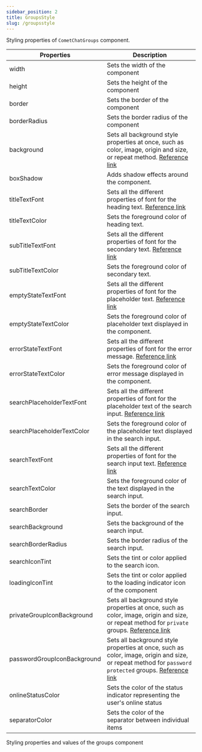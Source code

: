 ```yaml
---
sidebar_position: 2
title: GroupsStyle
slug: /groupsstyle
---
```


Styling properties of `CometChatGroups` component.

| Properties | Description | 
| ---- | ---- | 
| width | Sets the width of the component | 
| height | Sets the height of the component | 
| border | Sets the border of the component | 
| borderRadius | Sets the border radius of the component | 
| background | Sets all background style properties at once, such as color, image, origin and size, or repeat method. [Reference link](https://developer.mozilla.org/en-US/docs/Web/CSS/background) | 
| boxShadow | Adds shadow effects around the component. | 
| titleTextFont | Sets all the different properties of font for the heading text. [Reference link](https://developer.mozilla.org/en-US/docs/Web/CSS/font) | 
| titleTextColor | Sets the foreground color of heading text. | 
| subTitleTextFont | Sets all the different properties of font for the secondary text. [Reference link](https://developer.mozilla.org/en-US/docs/Web/CSS/font) | 
| subTitleTextColor | Sets the foreground color of secondary text. | 
| emptyStateTextFont | Sets all the different properties of font for the placeholder text. [Reference link](https://developer.mozilla.org/en-US/docs/Web/CSS/font) | 
| emptyStateTextColor | Sets the foreground color of placeholder text displayed in the component. | 
| errorStateTextFont | Sets all the different properties of font for the error message. [Reference link](https://developer.mozilla.org/en-US/docs/Web/CSS/font) | 
| errorStateTextColor | Sets the foreground color of error message displayed in the component. | 
| searchPlaceholderTextFont | Sets all the different properties of font for the placeholder text of the search input. [Reference link](https://developer.mozilla.org/en-US/docs/Web/CSS/font) | 
| searchPlaceholderTextColor | Sets the foreground color of the placeholder text displayed in the search input. | 
| searchTextFont | Sets all the different properties of font for the search input text. [Reference link](https://developer.mozilla.org/en-US/docs/Web/CSS/font) | 
| searchTextColor | Sets the foreground color of the text displayed in the search input. | 
| searchBorder | Sets the border of the search input. | 
| searchBackground | Sets the background of the search input. | 
| searchBorderRadius | Sets the border radius of the search input. | 
| searchIconTint | Sets the tint or color applied to the search icon. | 
| loadingIconTint | Sets the tint or color applied to the loading indicator icon of the component | 
| privateGroupIconBackground | Sets all background style properties at once, such as color, image, origin and size, or repeat method for `private` groups. [Reference link](https://developer.mozilla.org/en-US/docs/Web/CSS/background) | 
| passwordGroupIconBackground | Sets all background style properties at once, such as color, image, origin and size, or repeat method for `password protected` groups. [Reference link](https://developer.mozilla.org/en-US/docs/Web/CSS/background) | 
| onlineStatusColor | Sets the color of the status indicator representing the user's online status | 
| separatorColor | Sets the color of the separator between individual items | 


Styling properties and values of the groups component
